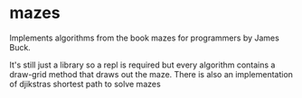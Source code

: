 # mazes

Implements algorithms from the book mazes for programmers by James Buck.

It's still just a library so a repl is required but every algorithm contains a draw-grid method that draws out the maze.
There is also an implementation of djikstras shortest path to solve mazes


